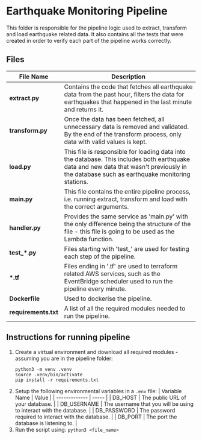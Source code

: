 # Earthquake Monitoring Pipeline
This folder is responsible for the pipeline logic used to extract, transform and load earthquake related data. It also contains all the tests that were created in order to verify each part of the pipeline works correctly.
## Files
| File Name | Description |
| ----------| ----------- |
| **extract.py** | Contains the code that fetches all earthquake data from the past hour, filters the data for earthquakes that happened in the last minute and returns it. |
| **transform.py** | Once the data has been fetched, all unnecessary data is removed and validated. By the end of the transform process, only data with valid values is kept. | 
| **load.py** | This file is responsible for loading data into the database. This includes both earthquake data and new data that wasn't previously in the database such as earthquake monitoring stations. |
| **main.py** | This file contains the entire pipeline process, i.e. running extract, transform and load with the correct arguments. | 
| **handler.py** | Provides the same service as 'main.py' with the only difference being the structure of the file - this file is going to be used as the Lambda function. |
| **test_*.py** | Files starting with 'test_' are used for testing each step of the pipeline. |
| **\*.tf** | Files ending in '.tf' are used to terraform related AWS services, such as the EventBridge scheduler used to run the pipeline every minute. |
| **Dockerfile** | Used to dockerise the pipeline. |
| **requirements.txt** | A list of all the required modules needed to run the pipeline. |
## Instructions for running pipeline
1. Create a virtual environment and download all required modules - assuming you are in the pipeline folder:
    ```
    python3 -m venv .venv
    source .venv/bin/activate
    pip install -r requirements.txt
    ```
2. Setup the following environmental variables in a `.env` file:
    | Variable Name | Value |
    | ------------- | ----- |
    | DB_HOST | The public URL of your database. |
    | DB_USERNAME | The username that you will be using to interact with the database. |
    | DB_PASSWORD | The password required to interact with the database. |
    | DB_PORT | The port the database is listening to. |
3. Run the script using: ```python3 <file_name>```
